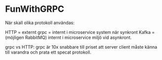 # FunWithGRPC

När skall olika protokoll användas:

HTTP = externt
grpc = internt i microservice system när synkront
Kafka = (möjligen RabbitMQ) internt i microservice miljö vid asynkront.

grpc vs HTTP: grpc är 10x snabbare till priset att server client måste känna till varandra och prata ett specat protokoll.



